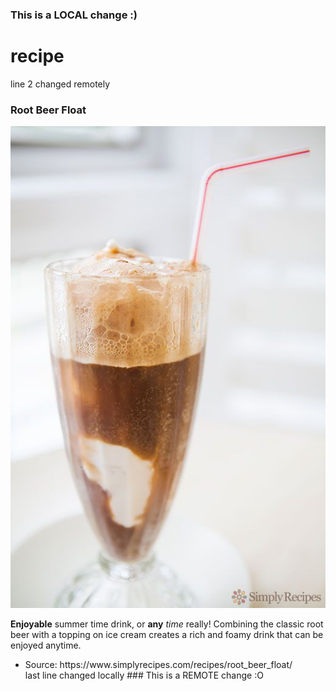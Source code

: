 ### This is a LOCAL change :)
# recipe
line 2 changed remotely
### Root Beer Float 

![Root Beer Float](recipe.png)

**Enjoyable** summer time drink, or **any** <em>time</em> really! Combining the classic root beer with a topping on ice cream creates a rich and foamy drink that can be enjoyed anytime. 


<ul><li>Source: https://www.simplyrecipes.com/recipes/root_beer_float/</li>
last line changed locally 
### This is a REMOTE change :O
